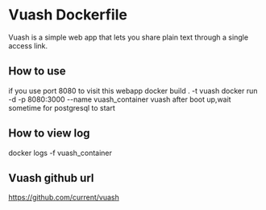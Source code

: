 # Vuash Dockerfile
Vuash is a simple web app that lets you share plain text through a single access link.
## How to use
if you use port 8080 to visit this webapp
docker build . -t vuash
docker run -d -p 8080:3000 --name vuash_container vuash
after boot up,wait sometime for postgresql to start
## How to view log
docker logs -f vuash_container
## Vuash github url
https://github.com/current/vuash